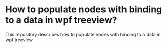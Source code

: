 # How to populate nodes with binding to a data in wpf treeview?
This repository describes how to populate nodes with binding to a data in wpf treeview
